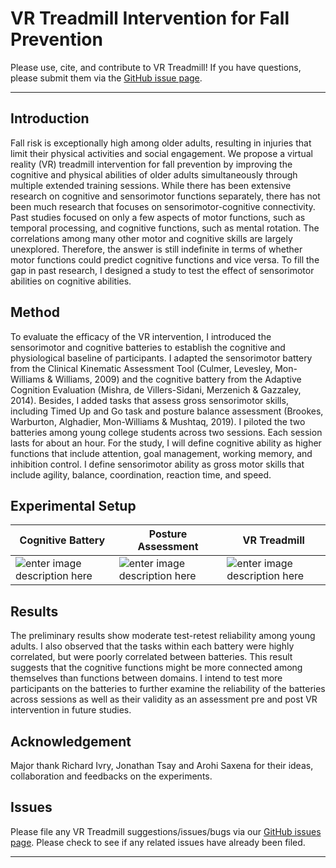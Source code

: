 # VR Treadmill Intervention for Fall Prevention
Please use, cite, and contribute to VR Treadmill! If you have questions, please submit them via the [GitHub issue page](https://github.com/jiayinghsu/vr_treadmill/issues). 
***

## Introduction 
Fall risk is exceptionally high among older adults, resulting in injuries that limit their physical activities and social engagement. We propose a virtual reality (VR) treadmill intervention for fall prevention by improving the cognitive and physical abilities of older adults simultaneously through multiple extended training sessions. While there has been extensive research on cognitive and sensorimotor functions separately, there has not been much research that focuses on sensorimotor-cognitive connectivity. Past studies focused on only a few aspects of motor functions, such as temporal processing, and cognitive functions, such as mental rotation. The correlations among many other motor and cognitive skills are largely unexplored. Therefore, the answer is still indefinite in terms of whether motor functions could predict cognitive functions and vice versa. To fill the gap in past research, I designed a study to test the effect of sensorimotor abilities on cognitive abilities.

## Method
To evaluate the efficacy of the VR intervention, I introduced the sensorimotor and cognitive batteries to establish the cognitive and physiological baseline of participants. I adapted the sensorimotor battery from the Clinical Kinematic Assessment Tool (Culmer, Levesley, Mon-Williams & Williams, 2009) and the cognitive battery from the Adaptive Cognition Evaluation (Mishra, de Villers-Sidani, Merzenich & Gazzaley, 2014). Besides, I added tasks that assess gross sensorimotor skills, including Timed Up and Go task and posture balance assessment (Brookes, Warburton, Alghadier, Mon-Williams & Mushtaq, 2019). I piloted the two batteries among young college students across two sessions. Each session lasts for about an hour. For the study, I will define cognitive ability as higher functions that include attention, goal management, working memory, and inhibition control. I define sensorimotor ability as gross motor skills that include agility, balance, coordination, reaction time, and speed.

## Experimental Setup
|Cognitive Battery  |Posture Assessment  |VR Treadmill  |
|--|--|--|
|![enter image description here](https://github.com/jiayinghsu/vr_treadmill/blob/main/cognitive_battery.png)  |![enter image description here](https://github.com/jiayinghsu/vr_treadmill/blob/main/vr_posture_assessment.png)  |![enter image description here](https://github.com/jiayinghsu/vr_treadmill/blob/main/vr_treadmill.jpeg)  |

## Results
The preliminary results show moderate test-retest reliability among young adults. I also observed that the tasks within each battery were highly correlated, but were poorly correlated between batteries. This result suggests that the cognitive functions might be more connected among themselves than functions between domains. I intend to test more participants on the batteries to further examine the reliability of the batteries across sessions as well as their validity as an assessment pre and post VR intervention in future studies.

## Acknowledgement

Major thank Richard Ivry, Jonathan Tsay and Arohi Saxena for their ideas, collaboration and feedbacks on the experiments. 

## Issues 

Please file any VR Treadmill suggestions/issues/bugs via our 
[GitHub issues page](https://github.com/jiayinghsu/vr_treadmill/issues). Please check to see if any related 
issues have already been filed.

***

